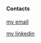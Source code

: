 #### Contacts


[my email](mailto:v.zabulskyy@gmail.com)


[my linkedin](www.linkedin.com/in/zabulsky)
